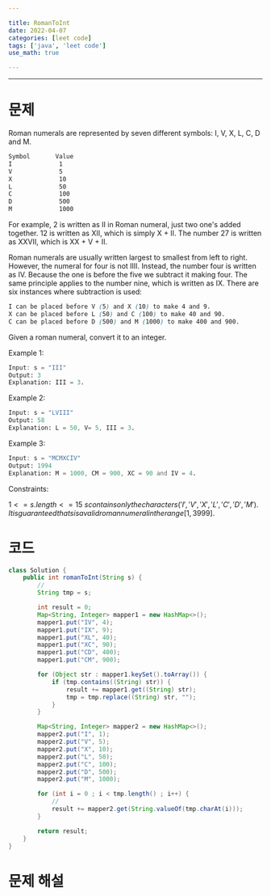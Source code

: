 ```yaml
---

title: RomanToInt 
date: 2022-04-07
categories: [leet code]  
tags: ['java', 'leet code']  
use_math: true

---
```


***
# 문제
Roman numerals are represented by seven different symbols: I, V, X, L, C, D and M.

```scss
Symbol       Value
I             1
V             5
X             10
L             50
C             100
D             500
M             1000
```
For example, 2 is written as II in Roman numeral, just two one's added together. 12 is written as XII, which is simply X + II. The number 27 is written as XXVII, which is XX + V + II.

Roman numerals are usually written largest to smallest from left to right. However, the numeral for four is not IIII. Instead, the number four is written as IV. Because the one is before the five we subtract it making four. The same principle applies to the number nine, which is written as IX. There are six instances where subtraction is used:

```scss
I can be placed before V (5) and X (10) to make 4 and 9.
X can be placed before L (50) and C (100) to make 40 and 90.
C can be placed before D (500) and M (1000) to make 400 and 900.
```
Given a roman numeral, convert it to an integer.



Example 1:
```scss
Input: s = "III"
Output: 3
Explanation: III = 3.
```
Example 2:
```scss
Input: s = "LVIII"
Output: 58
Explanation: L = 50, V= 5, III = 3.
```
Example 3:
```scss
Input: s = "MCMXCIV"
Output: 1994
Explanation: M = 1000, CM = 900, XC = 90 and IV = 4.
```


Constraints:

$1 <= s.length <= 15$
$s contains only the characters ('I', 'V', 'X', 'L', 'C', 'D', 'M').$
$It is guaranteed that s is a valid roman numeral in the range [1, 3999].$

# 코드

```java
class Solution {
    public int romanToInt(String s) {
        //
        String tmp = s;

        int result = 0;
        Map<String, Integer> mapper1 = new HashMap<>();
        mapper1.put("IV", 4);
        mapper1.put("IX", 9);
        mapper1.put("XL", 40);
        mapper1.put("XC", 90);
        mapper1.put("CD", 400);
        mapper1.put("CM", 900);

        for (Object str : mapper1.keySet().toArray()) {
            if (tmp.contains((String) str)) {
                result += mapper1.get((String) str);
                tmp = tmp.replace((String) str, "");
            }
        }

        Map<String, Integer> mapper2 = new HashMap<>();
        mapper2.put("I", 1);
        mapper2.put("V", 5);
        mapper2.put("X", 10);
        mapper2.put("L", 50);
        mapper2.put("C", 100);
        mapper2.put("D", 500);
        mapper2.put("M", 1000);

        for (int i = 0 ; i < tmp.length() ; i++) {
            //
            result += mapper2.get(String.valueOf(tmp.charAt(i)));
        }

        return result;
    }
}
```

# 문제 해설
